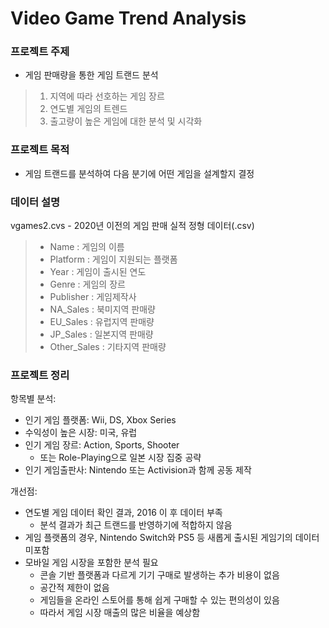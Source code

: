 # Video Game Trend Analysis

### 프로젝트 주제
* 게임 판매량을 통한 게임 트랜드 분석
> 1. 지역에 따라 선호하는 게임 장르
> 2. 연도별 게임의 트렌드
> 3. 출고량이 높은 게임에 대한 분석 및 시각화

### 프로젝트 목적
* 게임 트랜드를 분석하여 다음 분기에 어떤 게임을 설계할지 결정

### 데이터 설명
vgames2.cvs - 2020년 이전의 게임 판매 실적 정형 데이터(.csv)
> * Name : 게임의 이름
> * Platform : 게임이 지원되는 플랫폼
> * Year : 게임이 출시된 연도
> * Genre : 게임의 장르
> * Publisher : 게임제작사
> * NA_Sales : 북미지역 판매량
> * EU_Sales : 유럽지역 판매량
> * JP_Sales : 일본지역 판매량
> * Other_Sales : 기타지역 판매량

### 프로젝트 정리
항목별 분석:
* 인기 게임 플랫폼: Wii, DS, Xbox Series
* 수익성이 높은 시장: 미국, 유럽
* 인기 게임 장르: Action, Sports, Shooter
  * 또는 Role-Playing으로 일본 시장 집중 공략
* 인기 게임출판사: Nintendo 또는 Activision과 함께 공동 제작

개선점:
* 연도별 게임 데이터 확인 결과, 2016 이 후 데이터 부족
  * 분석 결과가 최근 트랜드를 반영하기에 적합하지 않음
* 게임 플랫폼의 경우, Nintendo Switch와 PS5 등 새롭게 출시된 게임기의 데이터 미포함
* 모바일 게임 시장을 포함한 분석 필요
  * 콘솔 기반 플랫폼과 다르게 기기 구매로 발생하는 추가 비용이 없음
  * 공간적 제한이 없음
  * 게임들을 온라인 스토어를 통해 쉽게 구매할 수 있는 편의성이 있음
  * 따라서 게임 시장 매출의 많은 비율을 예상함

